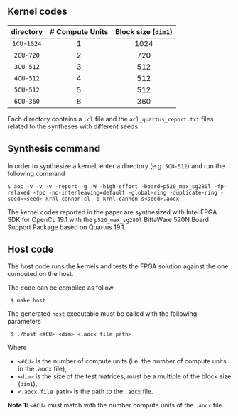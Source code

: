 ## Kernel codes

 |  directory | # Compute Units  | Block size (`dim1`) |
 |:----------:|:----------------:|:-------------------:|
 | `1CU-1024` |        1         |         1024        |
 | `2CU-720`  |        2         |         720         |
 | `3CU-512`  |        3         |         512         |
 | `4CU-512`  |        4         |         512         |
 | `5CU-512`  |        5         |         512         |
 | `6CU-360`  |        6         |         360         |

Each directory contains a `.cl` file and the `acl_quartus_report.txt` files related to the syntheses with different seeds.

## Synthesis command 

In order to synthesize a kernel, enter a directory (e.g. `5CU-512`) and run the following command 

```
$ aoc -v -v -v -report -g -W -high-effort -board=p520_max_sg280l -fp-relaxed -fpc -no-interleaving=default -global-ring -duplicate-ring -seed=<seed> krnl_cannon.cl -o krnl_cannon-s<seed>.aocx
```

The kernel codes reported in the paper are synthesized with Intel FPGA SDK for OpenCL 19.1 with the `p520_max_sg280l` BittaWare 520N Board Support Package based on Quartus 19.1.

## Host code

The host code runs the kernels and tests the FPGA solution against the one computed on the host. 

The code can be compiled as follow
```
 $ make host
```

The generated `host` executable must be called with the following parameters
```
 $ ./host <#CU> <dim> <.aocx file path>
```

Where
 - `<#CU>` is the number of compute units (i.e. the number of compute units in the .aocx file),
 - `<dim>` is the size of the test matrices, must be a multiple of the block size (`dim1`),
 - `<.aocx file path>` is the path to the `.aocx` file.

**Note 1:** `<#CU>` must match with the number compute units of the `.aocx` file.

